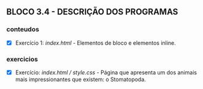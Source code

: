 ## BLOCO 3.4 - DESCRIÇÃO DOS PROGRAMAS

### conteudos
- [x] Exercício 1: _index.html_ - Elementos de bloco e elementos inline.

### exercicios
- [x] Exercício: _index.html / style.css_ - Página que apresenta um dos animais mais impressionantes que existem: o Stomatopoda.
